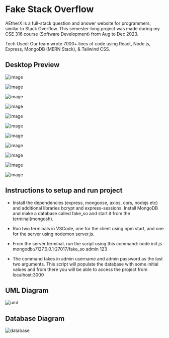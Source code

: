# Fake Stack Overflow

AEtherX is a full-stack question and answer website for programmers, similar to Stack Overflow. This semester-long project was made during my CSE 316 course (Software Development) from Aug to Dec 2023. 

Tech Used: Our team wrote 7000+ lines of code using React, Node.js, Express, MongoDB (MERN Stack), & Tailwind CSS. 

## Desktop Preview

![image](https://github.com/Aadith2022/fakestack/assets/113648765/0cdf10e6-650b-4db8-8745-651130465d1e)

![image](https://github.com/Aadith2022/fakestack/assets/113648765/6bca90c6-35b3-474f-9751-aba3efcf9f72)

![image](https://github.com/Aadith2022/fakestack/assets/113648765/8bb96fa3-1a27-404b-87d0-79c1f2e77d36)

![image](https://github.com/Aadith2022/fakestack/assets/113648765/74b88cfe-7ca7-410e-887e-3d5483f84eea)

![image](https://github.com/Aadith2022/fakestack/assets/113648765/bed3009e-6f65-431c-8421-853010c19841)

![image](https://github.com/Aadith2022/fakestack/assets/113648765/3c59c855-ad10-4414-8f39-8c18660bc996)

![image](https://github.com/Aadith2022/fakestack/assets/113648765/5eb35dcd-5861-44f1-b489-96ad8393e261)

![image](https://github.com/Aadith2022/fakestack/assets/113648765/72810ac9-8d04-4b51-b4a4-9071dd5d78c6)

![image](https://github.com/Aadith2022/fakestack/assets/113648765/17ffbab0-00ed-49f7-a362-512a9eaac4e1)

![image](https://github.com/Aadith2022/fakestack/assets/113648765/d68efc54-062b-44ab-85fe-adc2d108011c)

![image](https://github.com/Aadith2022/fakestack/assets/113648765/3b7291d7-1c6a-4f90-a08c-6df23988cb80)

## Instructions to setup and run project
* Install the dependencies (express, mongoose, axios, cors, nodejs etc) and additional libraries bcrypt and express-sessions. Install MongoDB and make a database called fake_so and start it from the terminal(mongosh). 

* Run two terminals in VSCode, one for the client using npm start, and one for the server using nodemon server.js. 

* From the server terminal, run the script using this command: node init.js mongodb://127.0.0.1:27017/fake_so admin 123

* The command takes in admin username and admin password as the last two arguments. This script will populate the database with some initial values and from there you will be able to access the project from localhost:3000


## UML Diagram

![uml](https://github.com/Aadith2022/fakestack/assets/113648765/70baf4f8-dff6-49d9-90db-71d9729ef944)


## Database Diagram

![database](https://github.com/Aadith2022/fakestack/assets/113648765/56efdd0d-5b00-41f4-ab7d-aa7482c3b93e)
